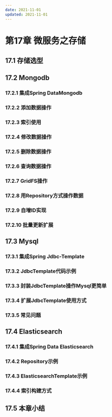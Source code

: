 ```yaml
---
date: 2021-11-01
updated: 2021-11-01
---
```


# 第17章 微服务之存储

## 17.1 存储选型

## 17.2 Mongodb

### 17.2.1 集成Spring DataMongodb

### 17.2.2 添加数据操作

### 17.2.3 索引使用

### 17.2.4 修改数据操作

### 17.2.5 删除数据操作

### 17.2.6 查询数据操作

### 17.2.7 GridFS操作

### 17.2.8 用Repository方式操作数据

### 17.2.9 自增ID实现

### 17.2.10 批量更新扩展

## 17.3 Mysql

### 17.3.1 集成Spring Jdbc-Template

### 17.3.2 JdbcTemplate代码示例

### 17.3.3 封装JdbcTemplate操作Mysql更简单

### 17.3.4 扩展JdbcTemplate使用方式

### 17.3.5 常见问题

## 17.4 Elasticsearch

### 17.4.1 集成Spring Data Elasticsearch

### 17.4.2 Repository示例

### 17.4.3 ElasticsearchTemplate示例

### 17.4.4 索引构建方式

## 17.5 本章小结
